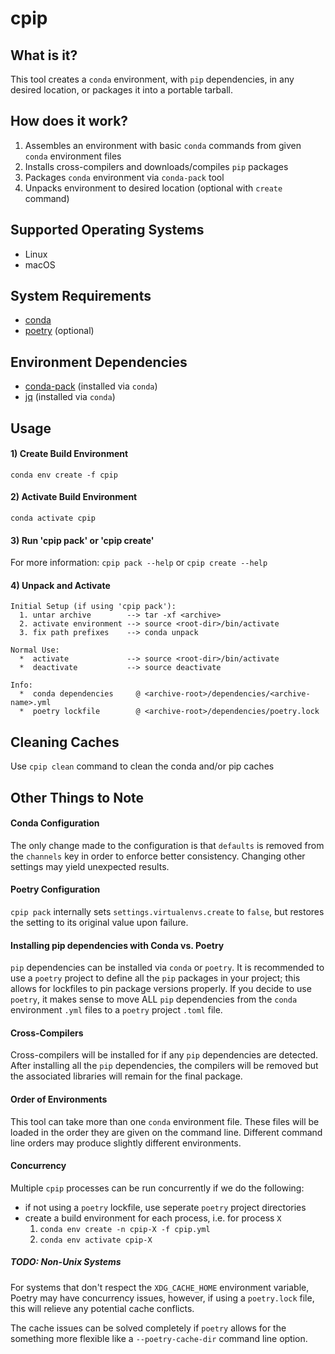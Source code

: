# cpip

## What is it?
This tool creates a `conda` environment, with `pip` dependencies,
in any desired location, or packages it into a portable tarball. 

## How does it work?
1. Assembles an environment with basic `conda` commands from
given `conda` environment files
1. Installs cross-compilers and downloads/compiles `pip` packages
1. Packages `conda` environment via `conda-pack` tool
1. Unpacks environment to desired location (optional with `create` command)

## Supported Operating Systems
- Linux
- macOS

## System Requirements
- [conda](https://conda.io/docs/)
- [poetry](https://poetry.eustace.io/docs/) (optional)

## Environment Dependencies
- [conda-pack](https://conda.github.io/conda-pack/) (installed via `conda`)
- [jq](https://stedolan.github.io/jq/) (installed via `conda`)

## Usage

#### 1) Create Build Environment
`conda env create -f cpip`

#### 2) Activate Build Environment
`conda activate cpip`

#### 3) Run 'cpip pack' or 'cpip create'
For more information: `cpip pack --help` or `cpip create --help`

#### 4) Unpack and Activate
    Initial Setup (if using 'cpip pack'):
      1. untar archive        --> tar -xf <archive>
      2. activate environment --> source <root-dir>/bin/activate
      3. fix path prefixes    --> conda unpack
    
    Normal Use:
      *  activate             --> source <root-dir>/bin/activate
      *  deactivate           --> source deactivate

    Info:
      *  conda dependencies     @ <archive-root>/dependencies/<archive-name>.yml
      *  poetry lockfile        @ <archive-root>/dependencies/poetry.lock

## Cleaning Caches
Use `cpip clean` command to clean the conda and/or pip caches

## Other Things to Note

#### Conda Configuration
The only change made to the configuration is that `defaults`
is removed from the `channels` key in order to enforce better
consistency. Changing other settings may yield unexpected results.

#### Poetry Configuration
`cpip pack` internally sets `settings.virtualenvs.create` to `false`,
but restores the setting to its original value upon failure.

#### Installing pip dependencies with Conda vs. Poetry
`pip` dependencies can be installed via `conda` or `poetry`.
It is recommended to use a `poetry` project to define all the `pip`
packages in your project; this allows for lockfiles to pin package
versions properly. If you decide to use `poetry`, it makes sense to
move ALL `pip` dependencies from the `conda` environment `.yml` files
to a `poetry` project `.toml` file.

#### Cross-Compilers
Cross-compilers will be installed for if any `pip` dependencies are
detected. After installing all the `pip` dependencies, the compilers
will be removed but the associated libraries will remain for the
final package.

#### Order of Environments
This tool can take more than one `conda` environment file.
These files will be loaded in the order they are given on
the command line. Different command line orders may produce
slightly different environments.

#### Concurrency
Multiple `cpip` processes can be run concurrently if we do the following:
- if not using a `poetry` lockfile, use seperate `poetry` project directories
- create a build environment for each process, i.e. for process `X`
  1. `conda env create -n cpip-X -f cpip.yml`
  1. `conda env activate cpip-X`

##### TODO: Non-Unix Systems
For systems that don't respect the `XDG_CACHE_HOME` environment variable,
Poetry may have concurrency issues, however, if using a `poetry.lock` file,
this will relieve any potential cache conflicts.

The cache issues can be solved completely if `poetry` allows for the
something more flexible like a `--poetry-cache-dir` command line option.
